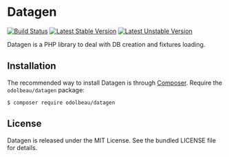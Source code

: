 # Datagen

[![Build Status](https://travis-ci.org/odolbeau/datagen.png)](https://travis-ci.org/odolbeau/datagen)
[![Latest Stable Version](https://poser.pugx.org/odolbeau/datagen/v/stable.svg)](https://packagist.org/packages/odolbeau/datagen)
[![Latest Unstable Version](https://poser.pugx.org/odolbeau/datagen/v/unstable.svg)](https://packagist.org/packages/odolbeau/datagen)

Datagen is a PHP library to deal with DB creation and fixtures loading.

## Installation

The recommended way to install Datagen is through
[Composer](http://getcomposer.org/). Require the `odolbeau/datagen` package:

    $ composer require odolbeau/datagen

## License

Datagen is released under the MIT License. See the bundled LICENSE file for details.
